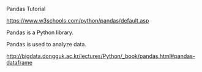 Pandas Tutorial

https://www.w3schools.com/python/pandas/default.asp

Pandas is a Python library.

Pandas is used to analyze data.


http://bigdata.dongguk.ac.kr/lectures/Python/_book/pandas.html#pandas-dataframe


